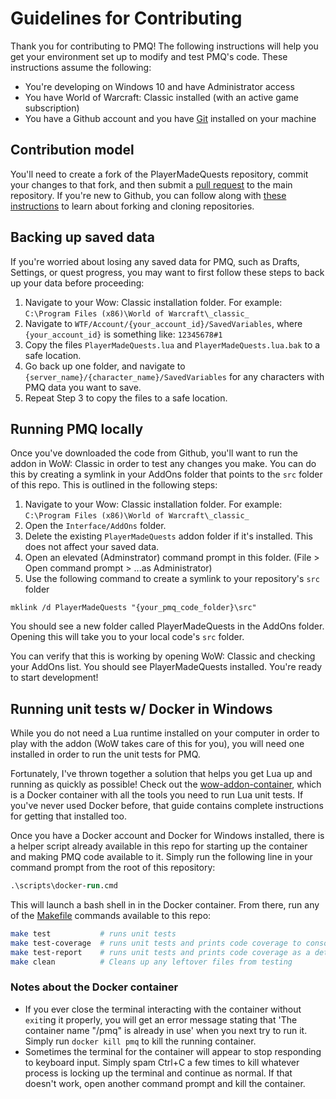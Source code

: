 # Guidelines for Contributing

Thank you for contributing to PMQ! The following instructions will help you get your environment set up to modify and test PMQ's code. These instructions assume the following:

* You're developing on Windows 10 and have Administrator access
* You have World of Warcraft: Classic installed (with an active game subscription)
* You have a Github account and you have [Git](https://gitforwindows.org/) installed on your machine

## Contribution model

You'll need to create a fork of the PlayerMadeQuests repository, commit your changes to that fork, and then submit a [pull request](https://github.com/runeberry/PlayerMadeQuests/compare) to the main repository. If you're new to Github, you can follow along with [these instructions](https://docs.github.com/en/github/getting-started-with-github/fork-a-repo) to learn about forking and cloning repositories.

## Backing up saved data

If you're worried about losing any saved data for PMQ, such as Drafts, Settings, or quest progress, you may want to first follow these steps to back up your data before proceeding:

1. Navigate to your Wow: Classic installation folder. For example: `C:\Program Files (x86)\World of Warcraft\_classic_`
2. Navigate to `WTF/Account/{your_account_id}/SavedVariables`, where `{your_account_id}` is something like: `12345678#1`
3. Copy the files `PlayerMadeQuests.lua` and `PlayerMadeQuests.lua.bak` to a safe location.
4. Go back up one folder, and navigate to `{server_name}/{character_name}/SavedVariables` for any characters with PMQ data you want to save.
5. Repeat Step 3 to copy the files to a safe location.

## Running PMQ locally

Once you've downloaded the code from Github, you'll want to run the addon in WoW: Classic in order to test any changes you make. You can do this by creating a symlink in your AddOns folder that points to the `src` folder of this repo. This is outlined in the following steps:

1. Navigate to your Wow: Classic installation folder. For example: `C:\Program Files (x86)\World of Warcraft\_classic_`
2. Open the `Interface/AddOns` folder.
3. Delete the existing `PlayerMadeQuests` addon folder if it's installed. This does not affect your saved data.
4. Open an elevated (Adminstrator) command prompt in this folder. (File > Open command prompt > ...as Administrator)
5. Use the following command to create a symlink to your repository's `src` folder

```
mklink /d PlayerMadeQuests "{your_pmq_code_folder}\src"
```

You should see a new folder called PlayerMadeQuests in the AddOns folder. Opening this will take you to your local code's `src` folder.

You can verify that this is working by opening WoW: Classic and checking your AddOns list. You should see PlayerMadeQuests installed. You're ready to start development!

## Running unit tests w/ Docker in Windows

While you do not need a Lua runtime installed on your computer in order to play with the addon (WoW takes care of this for you), you will need one installed in order to run the unit tests for PMQ.

Fortunately, I've thrown together a solution that helps you get Lua up and running as quickly as possible! Check out the [wow-addon-container](https://github.com/runeberry/wow-addon-container), which is a Docker container with all the tools you need to run Lua unit tests. If you've never used Docker before, that guide contains complete instructions for getting that installed too.

Once you have a Docker account and Docker for Windows installed, there is a helper script already available in this repo for starting up the container and making PMQ code available to it. Simply run the following line in your command prompt from the root of this repository:

```ps
.\scripts\docker-run.cmd
```

This will launch a bash shell in in the Docker container. From there, run any of the [Makefile](/Makefile) commands available to this repo:

```bash
make test           # runs unit tests
make test-coverage  # runs unit tests and prints code coverage to console
make test-report    # runs unit tests and prints code coverage as a detailed HTML report
make clean          # Cleans up any leftover files from testing
```

### Notes about the Docker container

* If you ever close the terminal interacting with the container without `exit`ing it properly, you will get an error message stating that 'The container name "/pmq" is already in use' when you next try to run it. Simply run `docker kill pmq` to kill the running container.
* Sometimes the terminal for the container will appear to stop responding to keyboard input. Simply spam Ctrl+C a few times to kill whatever process is locking up the terminal and continue as normal. If that doesn't work, open another command prompt and kill the container.